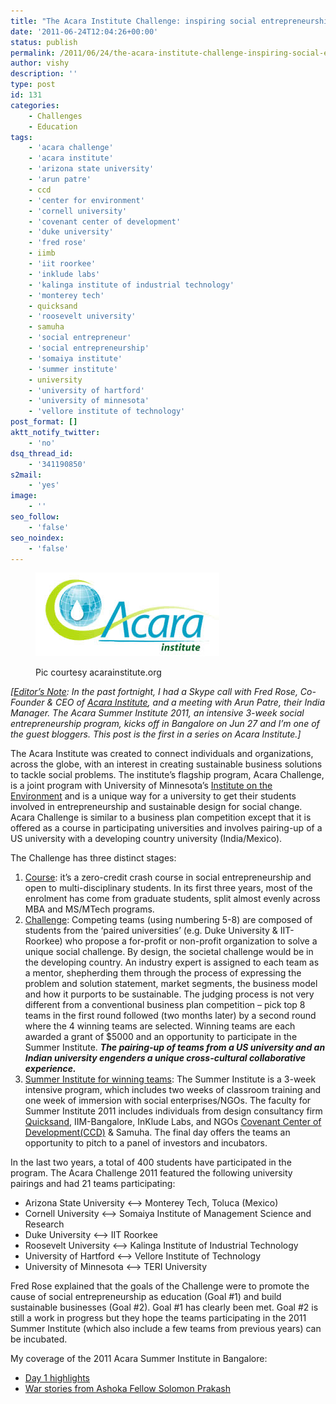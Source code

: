 ```yaml
---
title: "The Acara Institute Challenge: inspiring social entrepreneurship at the university level"
date: '2011-06-24T12:04:26+00:00'
status: publish
permalink: /2011/06/24/the-acara-institute-challenge-inspiring-social-entrepreneurship-at-the-university-level
author: vishy
description: ''
type: post
id: 131
categories:
    - Challenges
    - Education
tags:
    - 'acara challenge'
    - 'acara institute'
    - 'arizona state university'
    - 'arun patre'
    - ccd
    - 'center for environment'
    - 'cornell university'
    - 'covenant center of development'
    - 'duke university'
    - 'fred rose'
    - iimb
    - 'iit roorkee'
    - 'inklude labs'
    - 'kalinga institute of industrial technology'
    - 'monterey tech'
    - quicksand
    - 'roosevelt university'
    - samuha
    - 'social entrepreneur'
    - 'social entrepreneurship'
    - 'somaiya institute'
    - 'summer institute'
    - university
    - 'university of hartford'
    - 'university of minnesota'
    - 'vellore institute of technology'
post_format: []
aktt_notify_twitter:
    - 'no'
dsq_thread_id:
    - '341190850'
s2mail:
    - 'yes'
image:
    - ''
seo_follow:
    - 'false'
seo_noindex:
    - 'false'
---
```

<figure aria-describedby="caption-attachment-666" class="wp-caption alignleft" id="attachment_666" style="width: 294px">

[![](../../../../uploads/2011/06/acara_institute_logo.png "acara_institute_logo")](../../../../uploads/2011/06/acara_institute_logo.png)<figcaption class="wp-caption-text" id="caption-attachment-666">Pic courtesy acarainstitute.org</figcaption></figure>

*\[<span style="text-decoration: underline;">Editor’s Note</span>: In the past fortnight, I had a Skype call with Fred Rose, Co-Founder &amp; CEO of [Acara Institute](http://www.acarainstitute.org/), and a meeting with Arun Patre, their India Manager. The Acara Summer Institute 2011, an intensive 3-week social entrepreneurship program, kicks off in Bangalore on Jun 27 and I’m one of the guest bloggers. This post is the first in a series on Acara Institute.\]*

The Acara Institute was created to connect individuals and organizations, across the globe, with an interest in creating sustainable business solutions to tackle social problems. The institute’s flagship program, Acara Challenge, is a joint program with University of Minnesota’s [Institute on the Environment](http://environment.umn.edu/) and is a unique way for a university to get their students involved in entrepreneurship and sustainable design for social change. Acara Challenge is similar to a business plan competition except that it is offered as a course in participating universities and involves pairing-up of a US university with a developing country university (India/Mexico).

The Challenge has three distinct stages:

1. <span style="text-decoration: underline;">Course</span>: it’s a zero-credit crash course in social entrepreneurship and open to multi-disciplinary students. In its first three years, most of the enrolment has come from graduate students, split almost evenly across MBA and MS/MTech programs.
2. <span style="text-decoration: underline;">Challenge</span>: Competing teams (using numbering 5-8) are composed of students from the ‘paired universities’ (e.g. Duke University &amp; IIT-Roorkee) who propose a for-profit or non-profit organization to solve a unique social challenge. By design, the societal challenge would be in the developing country. An industry expert is assigned to each team as a mentor, shepherding them through the process of expressing the problem and solution statement, market segments, the business model and how it purports to be sustainable. The judging process is not very different from a conventional business plan competition – pick top 8 teams in the first round followed (two months later) by a second round where the 4 winning teams are selected. Winning teams are each awarded a grant of $5000 and an opportunity to participate in the Summer Institute. ***The pairing-up of teams from a US university and an Indian university engenders a unique cross-cultural collaborative experience.***
3. <span style="text-decoration: underline;">Summer Institute for winning teams</span>: The Summer Institute is a 3-week intensive program, which includes two weeks of classroom training and one week of immersion with social enterprises/NGOs. The faculty for Summer Institute 2011 includes individuals from design consultancy firm [Quicksand](http://quicksand.co.in/), IIM-Bangalore, InKlude Labs, and NGOs [Covenant Center of Development(CCD)](http://www.bestsellerfund.com/partners/partindia/Pages/CovenantCenter.aspx) &amp; Samuha. The final day offers the teams an opportunity to pitch to a panel of investors and incubators.

In the last two years, a total of 400 students have participated in the program. The Acara Challenge 2011 featured the following university pairings and had 21 teams participating:

- Arizona State University &lt;–&gt; Monterey Tech, Toluca (Mexico)
- Cornell University &lt;–&gt; Somaiya Institute of Management Science and Research
- Duke University &lt;–&gt; IIT Roorkee
- Roosevelt University &lt;–&gt; Kalinga Institute of Industrial Technology
- University of Hartford &lt;–&gt; Vellore Institute of Technology
- University of Minnesota &lt;–&gt; TERI University

Fred Rose explained that the goals of the Challenge were to promote the cause of social entrepreneurship as education (Goal #1) and build sustainable businesses (Goal #2). Goal #1 has clearly been met. Goal #2 is still a work in progress but they hope the teams participating in the 2011 Summer Institute (which also include a few teams from previous years) can be incubated.

My coverage of the 2011 Acara Summer Institute in Bangalore:

- [Day 1 highlights](http://www.techsangam.com/2011/06/28/acara-summer-institute-2011-day-1-highlights/)
- [War stories from Ashoka Fellow Solomon Prakash](http://www.techsangam.com/2011/06/30/war-stories-from-ashoka-fellow-solomon-prakash/)
